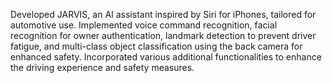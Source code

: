 Developed JARVIS, an AI assistant inspired by Siri for iPhones, tailored for automotive use. Implemented voice command recognition, facial recognition for owner authentication, landmark detection to prevent driver fatigue, and multi-class object classification using the back camera for enhanced safety. Incorporated various additional functionalities to enhance the driving experience and safety measures.
